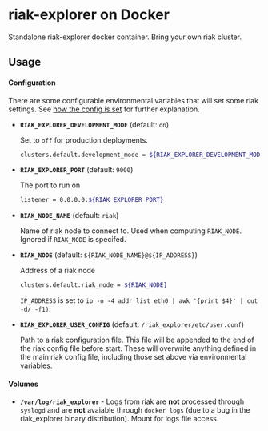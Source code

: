 # riak-explorer on Docker

Standalone riak-explorer docker container. Bring your own riak cluster.

## Usage

#### Configuration

There are some configurable environmental variables that will set some riak settings. See [how the config is set](init/02_set_config.sh) for further explanation.

*  **`RIAK_EXPLORER_DEVELOPMENT_MODE`** (default: `on`)

    Set to `off` for production deployments.

    ```bash
    clusters.default.development_mode = ${RIAK_EXPLORER_DEVELOPMENT_MODE}
    ```

*  **`RIAK_EXPLORER_PORT`** (default: `9000`)

    The port to run on

    ```bash
    listener = 0.0.0.0:${RIAK_EXPLORER_PORT}
    ```

*  **`RIAK_NODE_NAME`** (default: `riak`)

    Name of riak node to connect to. Used when computing `RIAK_NODE`. Ignored if `RIAK_NODE` is specifed.

*  **`RIAK_NODE`** (default: `${RIAK_NODE_NAME}@${IP_ADDRESS}`)

    Address of a riak node

    ```bash
    clusters.default.riak_node = ${RIAK_NODE}
    ```
    
    `IP_ADDRESS` is set to `ip -o -4 addr list eth0 | awk '{print $4}' | cut -d/ -f1)`.

*  **`RIAK_EXPLORER_USER_CONFIG`** (default: `/riak_explorer/etc/user.conf`)

    Path to a riak configuration file. This file will be appended to the end of the riak config file before start. These will overwrite anything defined in the main riak config file, including those set above via environmental variables.


#### Volumes

*  **`/var/log/riak_explorer`** - Logs from riak are **not** processed through `syslogd` and are **not** avaiable through `docker logs` (due to a bug in the riak_explorer binary distribution). Mount for logs file access.
